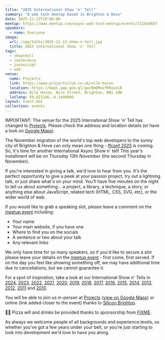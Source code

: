 ```yaml
---
title: "2025 International Show 'n' Tell"
summary: "A web tech meetup based in Brighton & Hove"
date: 2025-11-13T19:00:00
meetup: https://www.meetup.com/async-web-tech-meetup/events/311564687
speakers:
  - name: Everyone
image:
  url: /img/talks/2025-11-13-show-n-tell.jpg
  title: 2025 International Show 'n' Tell
tags:
  - showntell
  - conference
  - javascript
  - web
venue:
  name: Projects
  link: https://www.projectsclub.co.uk/nile-house
  location: https://maps.app.goo.gl/gwcNmQMoxfRRoieL6
  address: Nile House, Nile Street, Brighton, BN1 1HW​
  latlong: 50.821146,-0.1440009
layout: event.hbs
collection: events
---
```


IMPORTANT: The venue for the 2025 International Show 'n' Tell has changed to [Projects][venue-link]. Please check the address and location details (or have a look on [Google Maps][venue-map]).

The November migration of the world's top web developers to the sunny city of Brighton & Hove can only mean one thing - [ffconf 2025](https://2025.ffconf.org/) is coming. So, it's time for another International Async Show n' tell! This year's installment will be _on Thursday 13th November_ (the second Thursday in November).

If you're interested in giving a talk, we'd love to hear from you. It's the perfect opportunity to give a peek at your passion project, try out a lightning talk, or just share what's on your mind. You’ll have five minutes on the night to tell us about something… a project, a library, a technique, a story, or anything else about JavaScript, related tech (HTML, CSS, SVG, etc), or the wider world of web.

If you would like to grab a speaking slot, please leave a comment on the [meetup event][meetup] including:

- Your name
- Your main website, if you have one
- Where to find you on the socials
- A sentence or two about your talk
- Any relevant links

We only have time for so many speakers, so if you'd like to secure a slot please leave your details on the [meetup event][meetup] - first come, first served. If on the day you feel like showing something off, we may have additional time due to cancellations, but we cannot guarantee it.

For a spot of inspiration, take a look at our International Show n' Tells in [2024][showntell-2024], [2023][showntell-2023], [2022][showntell-2022], [2021][showntell-2021], [2020][showntell-2020], [2019][showntell-2019], [2018][showntell-2018], [2017][showntell-2017], [2016][showntell-2016], [2015][showntell-2015], [2014][showntell-2014], [2013][showntell-2013], [2012][showntell-2012], [2011][showntell-2011] and [2010][showntell-2010].

You will be able to join us in-person at [Projects][venue-link] ([view on Google Maps][venue-map]) or online (link added closer to the event) thanks to [Silicon Brighton](https://siliconbrighton.com/).

🍕🍻 Pizza will and drinks be provided thanks to sponsorship from [FIXME](https://asyncjs.com/).

As always we welcome people of all backgrounds and experience levels, so whether you've got a few years under your belt, or you're just starting to look into development we'd love to have you along.

[showntell-2010]: http://asyncjs.com/showntell3/
[showntell-2011]: http://asyncjs.com/international2011/
[showntell-2012]: http://asyncjs.com/showntell-2012/
[showntell-2013]: http://asyncjs.com/showntell-2013/
[showntell-2014]: http://asyncjs.com/showntell-2014/
[showntell-2015]: http://asyncjs.com/showntell-2015/
[showntell-2016]: https://asyncjs.com/international-show-n-tell-2016/
[showntell-2017]: https://asyncjs.com/international-show-n-tell-2017/
[showntell-2018]: https://asyncjs.com/international-show-n-tell-2018/
[showntell-2019]: https://asyncjs.com/international-show-n-tell-2019/
[showntell-2020]: https://www.meetup.com/async-web-tech-meetup/events/271442327/
[showntell-2021]: https://www.meetup.com/async-web-tech-meetup/events/281637443/
[showntell-2022]: https://www.meetup.com/async-web-tech-meetup/events/289172125/
[showntell-2023]: https://www.meetup.com/async-web-tech-meetup/events/296340782/
[showntell-2024]: https://www.meetup.com/async-web-tech-meetup/events/304061584
[meetup]: https://www.meetup.com/async-web-tech-meetup/events/311564687
[venue-link]: https://www.projectsclub.co.uk/nile-house
[venue-map]: https://maps.app.goo.gl/gwcNmQMoxfRRoieL6

